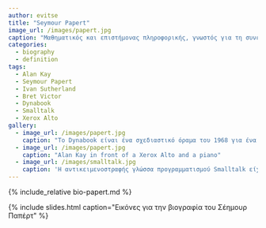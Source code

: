 ```yaml
---
author: evitse
title: "Seymour Papert"
image_url: /images/papert.jpg
caption: "Μαθηματικός και επιστήμονας πληροφορικής, γνωστός για τη συνεισφορά του στους τρόπους με τους οποίους η τεχνολογία μπορεί να υποστηρίξει τη μάθηση."
categories:
  - biography
  - definition
tags:
  - Alan Kay
  - Seymour Papert
  - Ivan Sutherland
  - Bret Victor
  - Dynabook
  - Smalltalk
  - Xerox Alto
gallery:
  - image_url: /images/papert.jpg
    caption: "Το Dynabook είναι ένα σχεδιαστικό όραμα του 1968 για ένα φορητό υπολογιστή τύπου τάμπλετ από τον Alan Kay που απευθύνεται σε παιδιά και μπορεί να προγραμματιστεί με στόχο την προσωπική έκφραση και την επεξεργασία της πληροφορίας"
  - image_url: /images/papert.jpg
    caption: "Alan Kay in front of a Xerox Alto and a piano"
  - image_url: /images/smalltalk.jpg
    caption: 'Η αντικειμενοστραφής γλώσσα προγραμματισμού Smalltalk είχε έμφαση σε οντότητες υψηλού επιπέδου και στην διάδραση με τον χρήστη και έτσι διευκόλυνε την κατασκευή και τις δοκιμές του λογισμικού που τελικά οδήγησε στους πρώτους επιτυχημένους εμπορικά επιτραπέζιους υπολογιστές'
---
```


{% include_relative bio-papert.md %}

{% include slides.html caption="Εικόνες για την βιογραφία του Σέημουρ Παπέρτ" %}

